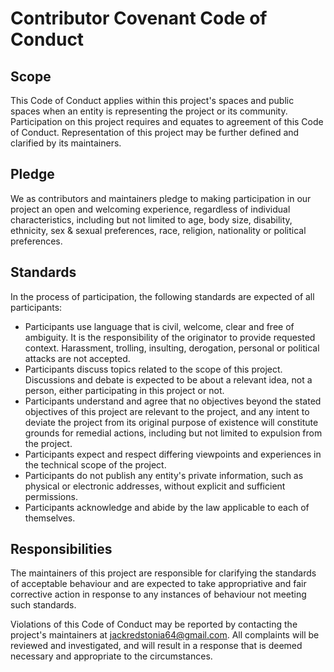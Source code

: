 # Contributor Covenant Code of Conduct

## Scope

This Code of Conduct applies within this project's spaces and public spaces when an entity is representing the project or its community. Participation on this project requires and equates to agreement of this Code of Conduct. Representation of this project may be further defined and clarified by its maintainers.

## Pledge

We as contributors and maintainers pledge to making participation in our project an open and welcoming experience, regardless of individual characteristics, including but not limited to age, body size, disability, ethnicity, sex & sexual preferences, race, religion, nationality or political preferences.

## Standards

In the process of participation, the following standards are expected of all participants:

- Participants use language that is civil, welcome, clear and free of ambiguity. It is the responsibility of the originator to provide requested context. Harassment, trolling, insulting, derogation, personal or political attacks are not accepted.
- Participants discuss topics related to the scope of this project. Discussions and debate is expected to be about a relevant idea, not a person, either participating in this project or not.
- Participants understand and agree that no objectives beyond the stated objectives of this project are relevant to the project, and any intent to deviate the project from its original purpose of existence will constitute grounds for remedial actions, including but not limited to expulsion from the project.
- Participants expect and respect differing viewpoints and experiences in the technical scope of the project.
- Participants do not publish any entity's private information, such as physical or electronic addresses, without explicit and sufficient permissions.
- Participants acknowledge and abide by the law applicable to each of themselves.

## Responsibilities

The maintainers of this project are responsible for clarifying the standards of acceptable behaviour and are expected to take appropriative and fair corrective action in response to any instances of behaviour not meeting such standards.

Violations of this Code of Conduct may be reported by contacting the project's maintainers at jackredstonia64@gmail.com. All complaints will be reviewed and investigated, and will result in a response that is deemed necessary and appropriate to the circumstances.
